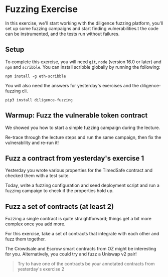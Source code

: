 # Fuzzing Exercise

In this exercise, we'll start working with the diligence fuzzing platform,
you'll set up some fuzzing campaigns and start finding vulnerabilities.t the code can be
instrumented, and the tests run without failures.

## Setup

To complete this exercise, you will need `git`, `node` (version 16.0 or later) and `npm` and `scribble`.
You can install scribble globally by running the following:

```
npm install -g eth-scribble
```

You will also need the answers for yesterday's exercises and the diligence-fuzzing cli.

```
pip3 install diligence-fuzzing
```

## Warmup: Fuzz the vulnerable token contract

We showed you how to start a simple fuzzing campaign during the lecture.

Re-trace through the lecture steps and run the same campaign, then fix the vulnerability and re-run it!

## Fuzz a contract from yesterday's exercise 1

Yesterday you wrote various properties for the TimedSafe contract and checked them with a test suite.

Today, write a fuzzing configuration and seed deployment script and run a fuzzing campaign to check if the properties hold up.

## Fuzz a set of contracts (at least 2)

Fuzzing a single contract is quite straightforward; things get a bit more complex once you add more.

For this exercise, take a set of contracts that integrate with each other and fuzz them together.

The Crowdsale and Escrow smart contracts from OZ might be interesting for you. 
Alternatively, you could try and fuzz a Uniswap v2 pair!

> Try to have one of the contracts be your annotated contracts from yesterday's exercise 2